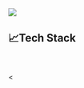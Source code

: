 <img src="https://capsule-render.vercel.app/api?type=waving&color=auto&height=300&section=header&text=Welcome%20&fontSize=90" />

<h2>📈Tech Stack</h2>
</br>

<
